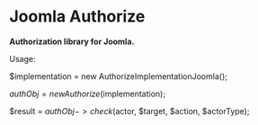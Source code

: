 # Joomla Authorize

**Authorization library for Joomla.**

Usage:

$implementation = new AuthorizeImplementationJoomla();

$authObj        = new Authorize($implementation);

$result         = $authObj->check($actor, $target, $action, $actorType);